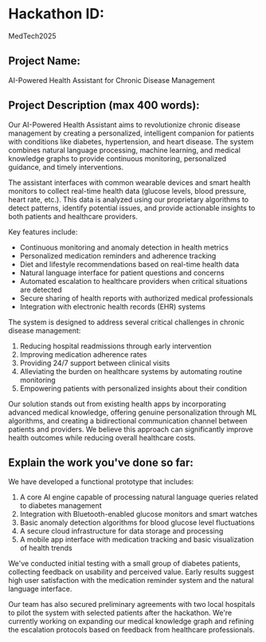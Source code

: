 # Hackathon ID:
MedTech2025

## Project Name:
AI-Powered Health Assistant for Chronic Disease Management

## Project Description (max 400 words):
Our AI-Powered Health Assistant aims to revolutionize chronic disease management by creating a personalized, intelligent companion for patients with conditions like diabetes, hypertension, and heart disease. The system combines natural language processing, machine learning, and medical knowledge graphs to provide continuous monitoring, personalized guidance, and timely interventions.

The assistant interfaces with common wearable devices and smart health monitors to collect real-time health data (glucose levels, blood pressure, heart rate, etc.). This data is analyzed using our proprietary algorithms to detect patterns, identify potential issues, and provide actionable insights to both patients and healthcare providers.

Key features include:
- Continuous monitoring and anomaly detection in health metrics
- Personalized medication reminders and adherence tracking
- Diet and lifestyle recommendations based on real-time health data
- Natural language interface for patient questions and concerns
- Automated escalation to healthcare providers when critical situations are detected
- Secure sharing of health reports with authorized medical professionals
- Integration with electronic health records (EHR) systems

The system is designed to address several critical challenges in chronic disease management:
1. Reducing hospital readmissions through early intervention
2. Improving medication adherence rates
3. Providing 24/7 support between clinical visits
4. Alleviating the burden on healthcare systems by automating routine monitoring
5. Empowering patients with personalized insights about their condition

Our solution stands out from existing health apps by incorporating advanced medical knowledge, offering genuine personalization through ML algorithms, and creating a bidirectional communication channel between patients and providers. We believe this approach can significantly improve health outcomes while reducing overall healthcare costs.

## Explain the work you've done so far:
We have developed a functional prototype that includes:

1. A core AI engine capable of processing natural language queries related to diabetes management
2. Integration with Bluetooth-enabled glucose monitors and smart watches
3. Basic anomaly detection algorithms for blood glucose level fluctuations
4. A secure cloud infrastructure for data storage and processing
5. A mobile app interface with medication tracking and basic visualization of health trends

We've conducted initial testing with a small group of diabetes patients, collecting feedback on usability and perceived value. Early results suggest high user satisfaction with the medication reminder system and the natural language interface.

Our team has also secured preliminary agreements with two local hospitals to pilot the system with selected patients after the hackathon. We're currently working on expanding our medical knowledge graph and refining the escalation protocols based on feedback from healthcare professionals.

